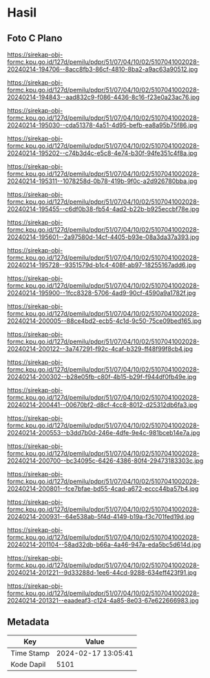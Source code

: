 # Hasil

## Foto C Plano

https://sirekap-obj-formc.kpu.go.id/127d/pemilu/pdpr/51/07/04/10/02/5107041002028-20240214-194706--8acc8fb3-86cf-4810-8ba2-a9ac63a90512.jpg

https://sirekap-obj-formc.kpu.go.id/127d/pemilu/pdpr/51/07/04/10/02/5107041002028-20240214-194843--aad832c9-f086-4436-8c16-f23e0a23ac76.jpg

https://sirekap-obj-formc.kpu.go.id/127d/pemilu/pdpr/51/07/04/10/02/5107041002028-20240214-195030--cda51378-4a51-4d95-befb-ea8a95b75f86.jpg

https://sirekap-obj-formc.kpu.go.id/127d/pemilu/pdpr/51/07/04/10/02/5107041002028-20240214-195202--c74b3d4c-e5c8-4e74-b30f-94fe351c4f8a.jpg

https://sirekap-obj-formc.kpu.go.id/127d/pemilu/pdpr/51/07/04/10/02/5107041002028-20240214-195311--1078258d-0b78-419b-9f0c-a2d926780bba.jpg

https://sirekap-obj-formc.kpu.go.id/127d/pemilu/pdpr/51/07/04/10/02/5107041002028-20240214-195455--c6df0b38-fb54-4ad2-b22b-b925eccbf78e.jpg

https://sirekap-obj-formc.kpu.go.id/127d/pemilu/pdpr/51/07/04/10/02/5107041002028-20240214-195601--2a97580d-14cf-4405-b93e-08a3da37a393.jpg

https://sirekap-obj-formc.kpu.go.id/127d/pemilu/pdpr/51/07/04/10/02/5107041002028-20240214-195728--9351579d-b1c4-408f-ab97-18255167add6.jpg

https://sirekap-obj-formc.kpu.go.id/127d/pemilu/pdpr/51/07/04/10/02/5107041002028-20240214-195900--1fcc8328-5706-4ad9-90cf-4590a9a1782f.jpg

https://sirekap-obj-formc.kpu.go.id/127d/pemilu/pdpr/51/07/04/10/02/5107041002028-20240214-200005--88ce4bd2-ecb5-4c1d-9c50-75ce09bed165.jpg

https://sirekap-obj-formc.kpu.go.id/127d/pemilu/pdpr/51/07/04/10/02/5107041002028-20240214-200122--3a747291-f92c-4caf-b329-ff48f99f8cb4.jpg

https://sirekap-obj-formc.kpu.go.id/127d/pemilu/pdpr/51/07/04/10/02/5107041002028-20240214-200302--b28e05fb-c80f-4b15-b29f-f944df0fb49e.jpg

https://sirekap-obj-formc.kpu.go.id/127d/pemilu/pdpr/51/07/04/10/02/5107041002028-20240214-200441--00670bf2-d8cf-4cc8-8012-d25312db6fa3.jpg

https://sirekap-obj-formc.kpu.go.id/127d/pemilu/pdpr/51/07/04/10/02/5107041002028-20240214-200553--b3dd7b0d-246e-4dfe-9e4c-981bceb14e7a.jpg

https://sirekap-obj-formc.kpu.go.id/127d/pemilu/pdpr/51/07/04/10/02/5107041002028-20240214-200700--bc34095c-6426-4386-80f4-29473183303c.jpg

https://sirekap-obj-formc.kpu.go.id/127d/pemilu/pdpr/51/07/04/10/02/5107041002028-20240214-200801--fce7bfae-bd55-4cad-a672-eccc44ba57b4.jpg

https://sirekap-obj-formc.kpu.go.id/127d/pemilu/pdpr/51/07/04/10/02/5107041002028-20240214-200931--64e538ab-5f4d-4149-b19a-f3c701fed19d.jpg

https://sirekap-obj-formc.kpu.go.id/127d/pemilu/pdpr/51/07/04/10/02/5107041002028-20240214-201104--58ad32db-b66a-4a46-947a-eda5bc5d614d.jpg

https://sirekap-obj-formc.kpu.go.id/127d/pemilu/pdpr/51/07/04/10/02/5107041002028-20240214-201221--9d33288d-1ee6-44cd-9288-634eff423f91.jpg

https://sirekap-obj-formc.kpu.go.id/127d/pemilu/pdpr/51/07/04/10/02/5107041002028-20240214-201321--eaadeaf3-c124-4a85-8e03-67e622666983.jpg


## Metadata

| Key        | Value               |
| ---------- | ------------------- |
| Time Stamp | 2024-02-17 13:05:41 |
| Kode Dapil | 5101                |



